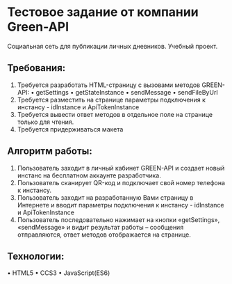 # Тестовое задание от компании Green-API
Социальная сеть для публикации личных дневников.
Учебный проект.


Требования:
----------
1. Требуется разработать HTML-страницу с вызовами методов GREEN-API:
• getSettings
• getStateInstance
• sendMessage
• sendFileByUrl
2. Требуется разместить на странице параметры подключения к инстансу - idInstance и ApiTokenInstance
3. Требуется вывести ответ методов в отдельное поле на странице только для чтения.
4. Требуется придерживаться макета

Алгоритм работы:
----------
1. Пользователь заходит в личный кабинет GREEN-API и создает новый инстанс на бесплатном аккаунте
разработчика.
2. Пользователь сканирует QR-код и подключает свой номер телефона к инстансу.
3. Пользователь заходит на разработанную Вами страницу в Интернете и вводит параметры подключения к
инстансу - idInstance и ApiTokenInstance
4. Пользователь последовательно нажимает на кнопки «getSettings», «sendMessage» и видит результат
работы – сообщения отправляются, ответ методов отображается на странице.

Технологии:
----------
• HTML5
• CCS3
• JavaScript(ES6)

